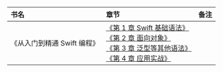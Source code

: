 |书名|章节|备注|
|:---|:--|:---:
《从入门到精通 Swift 编程》|[《第 1 章 Swift 基础语法》](https://github.com/baohenglin/HLBlog/blob/master/Articles/Swift/%E3%80%8ASwift%20%E7%9F%A5%E8%AF%86%E4%BD%93%E7%B3%BB%E8%AF%A6%E8%A7%A3%20MJ%E3%80%8B/%E3%80%8A%E7%AC%AC%201%20%E7%AB%A0%20Swift%20%E5%9F%BA%E7%A1%80%E8%AF%AD%E6%B3%95%E3%80%8B.md)<br>[《第 2 章 面向对象》](https://github.com/baohenglin/HLBlog/blob/master/Articles/Swift/《Swift%20知识体系详解%20MJ》/第2章%20面向对象.md)<br>[《第 3 章 泛型等其他语法》]()<br>[《第 4 章 应用实战》]()<br>|

